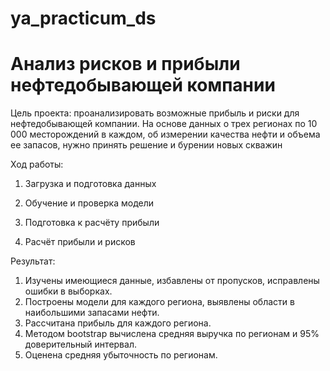 # ya_practicum_ds
# Анализ рисков и прибыли нефтедобывающей компании

Цель проекта: проанализировать возможные прибыль и риски для нефтедобывающей компании. На основе данных о трех регионах по 10 000 месторождений в каждом, об измерении качества нефти и объема ее запасов, нужно принять решение и бурении новых скважин

Ход работы:

1. Загрузка и подготовка данных

2. Обучение и проверка модели

3. Подготовка к расчёту прибыли

4. Расчёт прибыли и рисков


Результат:
1. Изучены имеющиеся данные, избавлены от пропусков, исправлены ошибки в выборках.
2. Построены модели для каждого региона, выявлены области в наибольшими запасами нефти.
3. Рассчитана прибыль для каждого региона.
4. Методом bootstrap вычислена средняя выручка по регионам и 95% доверительный интервал.
5. Оценена средняя убыточность по регионам.

